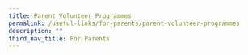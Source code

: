 ```yaml
---
title: Parent Volunteer Programmes
permalink: /useful-links/for-parents/parent-volunteer-programmes
description: ""
third_nav_title: For Parents
---
```

